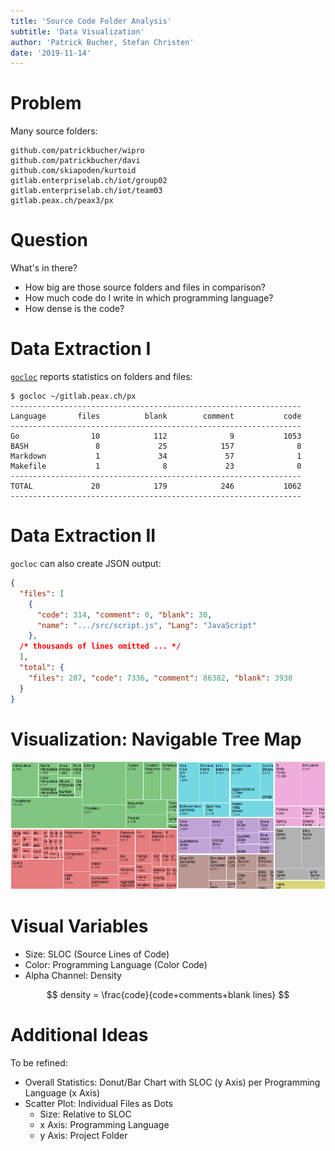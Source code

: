 ```yaml
---
title: 'Source Code Folder Analysis'
subtitle: 'Data Visualization'
author: 'Patrick Bucher, Stefan Christen'
date: '2019-11-14'
---
```


# Problem

Many source folders:

    github.com/patrickbucher/wipro
    github.com/patrickbucher/davi
    github.com/skiapoden/kurtoid
    gitlab.enterpriselab.ch/iot/group02
    gitlab.enterpriselab.ch/iot/team03
    gitlab.peax.ch/peax3/px

# Question

What's in there?

- How big are those source folders and files in comparison?
- How much code do I write in which programming language?
- How dense is the code?

# Data Extraction I

[`gocloc`](https://github.com/hhatto/gocloc) reports statistics on folders and files:

    $ gocloc ~/gitlab.peax.ch/px
    -----------------------------------------------------------------
    Language       files          blank        comment           code
    -----------------------------------------------------------------
    Go                10            112              9           1053
    BASH               8             25            157              8
    Markdown           1             34             57              1
    Makefile           1              8             23              0
    -----------------------------------------------------------------
    TOTAL             20            179            246           1062
    -----------------------------------------------------------------

# Data Extraction II

`gocloc` can also create JSON output:

```json
{
  "files": [
    {
      "code": 314, "comment": 0, "blank": 30,
      "name": ".../src/script.js", "Lang": "JavaScript"
    },
  /* thousands of lines omitted ... */
  ],
  "total": {
    "files": 287, "code": 7336, "comment": 86382, "blank": 3938
  }
}
```

# Visualization: Navigable Tree Map

![Tree Map (https://github.com/d3/d3-hierarchy)](treemap.png)

# Visual Variables

- Size: SLOC (Source Lines of Code)
- Color: Programming Language (Color Code)
- Alpha Channel: Density

$$ density = \frac{code}{code+comments+blank lines} $$

# Additional Ideas

To be refined:

- Overall Statistics: Donut/Bar Chart with SLOC (y Axis) per Programming Language (x Axis)
- Scatter Plot: Individual Files as Dots
    - Size: Relative to SLOC
    - x Axis: Programming Language
    - y Axis: Project Folder
